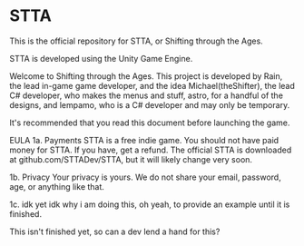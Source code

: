 # STTA
This is the official repository for STTA, or Shifting through the Ages.

STTA is developed using the Unity Game Engine.

Welcome to Shifting through the Ages. This project is developed by Rain, the lead in-game game developer, and the idea Michael(theShifter), the lead C# developer, who makes the menus and stuff, astro, for a handful of the designs, and lempamo, who is a C# developer and may only be temporary.

It's recommended that you read this document before launching the game.

EULA 1a. Payments STTA is a free indie game. You should not have paid money for STTA. If you have, get a refund. The official STTA is downloaded at github.com/STTADev/STTA, but it will likely change very soon.

1b. Privacy Your privacy is yours. We do not share your email, password, age, or anything like that.

1c. idk yet idk why i am doing this, oh yeah, to provide an example until it is finished.

This isn't finished yet, so can a dev lend a hand for this?